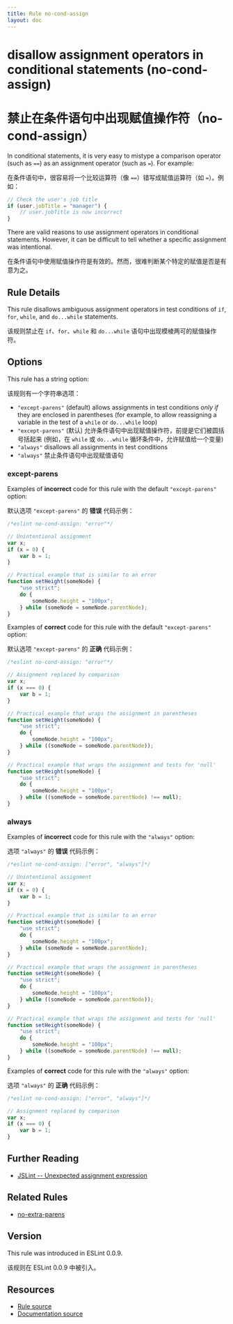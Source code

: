 ```yaml
---
title: Rule no-cond-assign
layout: doc
---
```

<!-- Note: No pull requests accepted for this file. See README.md in the root directory for details. -->

# disallow assignment operators in conditional statements (no-cond-assign)

# 禁止在条件语句中出现赋值操作符（no-cond-assign）

In conditional statements, it is very easy to mistype a comparison operator (such as `==`) as an assignment operator (such as `=`). For example:

在条件语句中，很容易将一个比较运算符（像 `==`）错写成赋值运算符（如 `=`）。例如：

```js
// Check the user's job title
if (user.jobTitle = "manager") {
    // user.jobTitle is now incorrect
}
```

There are valid reasons to use assignment operators in conditional statements. However, it can be difficult to tell whether a specific assignment was intentional.

在条件语句中使用赋值操作符是有效的。然而，很难判断某个特定的赋值是否是有意为之。

## Rule Details

This rule disallows ambiguous assignment operators in test conditions of `if`, `for`, `while`, and `do...while` statements.

该规则禁止在 `if`、`for`、`while` 和 `do...while` 语句中出现模棱两可的赋值操作符。

## Options

This rule has a string option:

该规则有一个字符串选项：

* `"except-parens"` (default) allows assignments in test conditions *only if* they are enclosed in parentheses (for example, to allow reassigning a variable in the test of a `while` or `do...while` loop)
* `"except-parens"` (默认) 允许条件语句中出现赋值操作符，前提是它们被圆括号括起来 (例如，在 `while` 或 `do...while` 循环条件中，允许赋值给一个变量)
* `"always"` disallows all assignments in test conditions
* `"always"` 禁止条件语句中出现赋值语句

### except-parens

Examples of **incorrect** code for this rule with the default `"except-parens"` option:

默认选项 `"except-parens"` 的 **错误** 代码示例：

```js
/*eslint no-cond-assign: "error"*/

// Unintentional assignment
var x;
if (x = 0) {
    var b = 1;
}

// Practical example that is similar to an error
function setHeight(someNode) {
    "use strict";
    do {
        someNode.height = "100px";
    } while (someNode = someNode.parentNode);
}
```


Examples of **correct** code for this rule with the default `"except-parens"` option:

默认选项 `"except-parens"` 的 **正确** 代码示例：

```js
/*eslint no-cond-assign: "error"*/

// Assignment replaced by comparison
var x;
if (x === 0) {
    var b = 1;
}

// Practical example that wraps the assignment in parentheses
function setHeight(someNode) {
    "use strict";
    do {
        someNode.height = "100px";
    } while ((someNode = someNode.parentNode));
}

// Practical example that wraps the assignment and tests for 'null'
function setHeight(someNode) {
    "use strict";
    do {
        someNode.height = "100px";
    } while ((someNode = someNode.parentNode) !== null);
}
```

### always

Examples of **incorrect** code for this rule with the `"always"` option:

选项 `"always"` 的 **错误** 代码示例：

```js
/*eslint no-cond-assign: ["error", "always"]*/

// Unintentional assignment
var x;
if (x = 0) {
    var b = 1;
}

// Practical example that is similar to an error
function setHeight(someNode) {
    "use strict";
    do {
        someNode.height = "100px";
    } while (someNode = someNode.parentNode);
}

// Practical example that wraps the assignment in parentheses
function setHeight(someNode) {
    "use strict";
    do {
        someNode.height = "100px";
    } while ((someNode = someNode.parentNode));
}

// Practical example that wraps the assignment and tests for 'null'
function setHeight(someNode) {
    "use strict";
    do {
        someNode.height = "100px";
    } while ((someNode = someNode.parentNode) !== null);
}
```


Examples of **correct** code for this rule with the `"always"` option:

选项 `"always"` 的 **正确** 代码示例：

```js
/*eslint no-cond-assign: ["error", "always"]*/

// Assignment replaced by comparison
var x;
if (x === 0) {
    var b = 1;
}
```

## Further Reading

* [JSLint -- Unexpected assignment expression](http://jslinterrors.com/unexpected-assignment-expression/)

## Related Rules

* [no-extra-parens](no-extra-parens)

## Version

This rule was introduced in ESLint 0.0.9.

该规则在 ESLint 0.0.9 中被引入。

## Resources

* [Rule source](https://github.com/eslint/eslint/tree/master/lib/rules/no-cond-assign.js)
* [Documentation source](https://github.com/eslint/eslint/tree/master/docs/rules/no-cond-assign.md)
